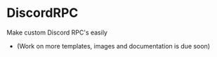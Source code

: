 # DiscordRPC
Make custom Discord RPC's easily

- (Work on more templates, images and documentation is due soon)
